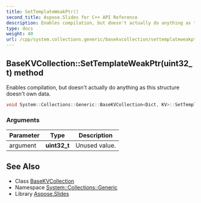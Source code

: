 ```yaml
---
title: SetTemplateWeakPtr()
second_title: Aspose.Slides for C++ API Reference
description: Enables compilation, but doesn't actually do anything as this structure doesn't own data.
type: docs
weight: 40
url: /cpp/system.collections.generic/basekvcollection/settemplateweakptr/
---
```

## BaseKVCollection::SetTemplateWeakPtr(uint32_t) method


Enables compilation, but doesn't actually do anything as this structure doesn't own data.

```cpp
void System::Collections::Generic::BaseKVCollection<Dict, KV>::SetTemplateWeakPtr(uint32_t argument) override
```


### Arguments

| Parameter | Type | Description |
| --- | --- | --- |
| argument | **uint32_t** | Unused value. |

## See Also

* Class [BaseKVCollection](./)
* Namespace [System::Collections::Generic](../)
* Library [Aspose.Slides](../../)